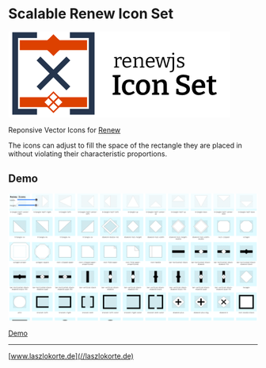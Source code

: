 # Scalable Renew Icon Set

![Logo](./images/logo.png)

Reponsive Vector Icons for [Renew](http://www.renew.de)

The icons can adjust to fill the space of the rectangle they are placed in without violating their characteristic proportions.

## Demo

![Preview Screenshot](./preview.png)

[Demo](https://static.laszlokorte.de/renew-icon-set/)

---

[www.laszlokorte.de](//laszlokorte.de)